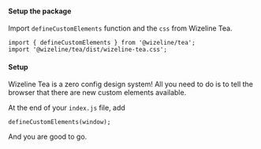 #### Setup the package

Import `defineCustomElements` function and the `css` from Wizeline Tea.

```code
import { defineCustomElements } from '@wizeline/tea';
import '@wizeline/tea/dist/wizeline-tea.css';
```

#### Setup

Wizeline Tea is a zero config design system! All you need to do is to tell the browser that there are new custom elements available.

At the end of your `index.js` file, add

```code
defineCustomElements(window);
```

And you are good to go.
